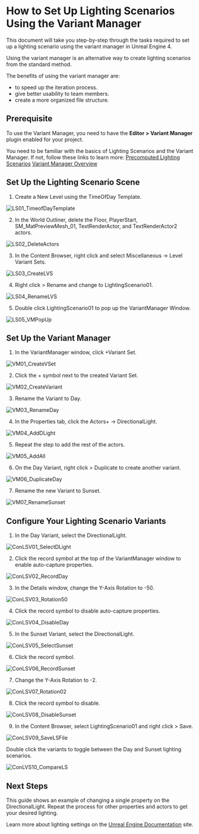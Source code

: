 # How to Set Up Lighting Scenarios Using the Variant Manager

This document will take you step-by-step through the tasks required to set up a lighting scenario using the variant manager in Unreal Engine 4.

Using the variant manager is an alternative way to create lighting scenarios from the standard method.

The benefits of using the variant manager are:
* to speed up the iteration process.
* give better usability to team members.
* create a more organized file structure.


## Prerequisite

To use the Variant Manager, you need to have the **Editor > Variant Manager** plugin enabled for your project.

You need to be familiar with the basics of Lighting Scenarios and the Variant Manager.
If not, follow these links to learn more:
[Precomputed Lighting Scenarios](https://docs.unrealengine.com/4.27/en-US/BuildingWorlds/LightingAndShadows/PrecomputedLightingScenarios/)
[Variant Manager Overview](https://docs.unrealengine.com/4.27/en-US/WorkingWithContent/Variants/Overview/)

## Set Up the Lighting Scenario Scene

1. Create a New Level using the TimeOfDay Template.

![LS01_TimeofDayTemplate](https://raw.githubusercontent.com/alanm01/LightingScenarios/main/How%20to%20Set%20Up%20Lighting%20Scenario/Images/LS01_TimeofDayTemplate.png)


2. In the World Outliner, delete the Floor, PlayerStart, SM_MatPreviewMesh_01, TextRenderActor, and TextRenderActor2 actors.

![LS02_DeleteActors](https://raw.githubusercontent.com/alanm01/LightingScenarios/main/How%20to%20Set%20Up%20Lighting%20Scenario/Images/LS02_DeleteActors.png)


3. In the Content Browser, right click and select Miscellaneous -> Level Variant Sets.

![LS03_CreateLVS](https://raw.githubusercontent.com/alanm01/LightingScenarios/main/How%20to%20Set%20Up%20Lighting%20Scenario/Images/LS03_CreateLVS.png)


4. Right click > Rename and change to LightingScenario01.

![LS04_RenameLVS](https://raw.githubusercontent.com/alanm01/LightingScenarios/main/How%20to%20Set%20Up%20Lighting%20Scenario/Images/LS04_RenameLVS.png)


5. Double click LightingScenario01 to pop up the VariantManager Window.

![LS05_VMPopUp](https://raw.githubusercontent.com/alanm01/LightingScenarios/main/How%20to%20Set%20Up%20Lighting%20Scenario/Images/LS05_VMPopUp.png)

## Set Up the Variant Manager

1. In the VariantManager window, click +Variant Set.

![VM01_CreateVSet](https://raw.githubusercontent.com/alanm01/LightingScenarios/main/How%20to%20Set%20Up%20Lighting%20Scenario/Images/VM01_CreateVSet.png)

2. Click the + symbol next to the created Variant Set.

![VM02_CreateVariant](https://raw.githubusercontent.com/alanm01/LightingScenarios/main/How%20to%20Set%20Up%20Lighting%20Scenario/Images/VM02_CreateVariant.png)

3. Rename the Variant to Day.

![VM03_RenameDay](https://raw.githubusercontent.com/alanm01/LightingScenarios/main/How%20to%20Set%20Up%20Lighting%20Scenario/Images/VM03_RenameDay.png)

4. In the Properties tab, click the Actors+ -> DirectionalLight.

![VM04_AddDLight](https://raw.githubusercontent.com/alanm01/LightingScenarios/main/How%20to%20Set%20Up%20Lighting%20Scenario/Images/VM04_AddDLight.png)

5. Repeat the step to add the rest of the actors.

![VM05_AddAll](https://raw.githubusercontent.com/alanm01/LightingScenarios/main/How%20to%20Set%20Up%20Lighting%20Scenario/Images/VM05_AddAll.png)

6. On the Day Variant, right click > Duplicate to create another variant.

![VM06_DuplicateDay](https://raw.githubusercontent.com/alanm01/LightingScenarios/main/How%20to%20Set%20Up%20Lighting%20Scenario/Images/VM06_DuplicateDay.png)

7. Rename the new Variant to Sunset.

![VM07_RenameSunset](https://raw.githubusercontent.com/alanm01/LightingScenarios/main/How%20to%20Set%20Up%20Lighting%20Scenario/Images/VM07_RenameSunset.png)

## Configure Your Lighting Scenario Variants

1. In the Day Variant, select the DirectionalLight.

![ConLSV01_SelectDLight](https://raw.githubusercontent.com/alanm01/LightingScenarios/main/How%20to%20Set%20Up%20Lighting%20Scenario/Images/ConLSV01_SelectDLight.png)

2. Click the record symbol at the top of the VariantManager window to enable auto-capture properties.

![ConLSV02_RecordDay](https://raw.githubusercontent.com/alanm01/LightingScenarios/main/How%20to%20Set%20Up%20Lighting%20Scenario/Images/ConLSV02_RecordDay.png)

3. In the Details window, change the Y-Axis Rotation to -50.

![ConLSV03_Rotation50](https://raw.githubusercontent.com/alanm01/LightingScenarios/main/How%20to%20Set%20Up%20Lighting%20Scenario/Images/ConLSV03_Rotation50.png)

4. Click the record symbol to disable auto-capture properties.

![ConLSV04_DisableDay](https://raw.githubusercontent.com/alanm01/LightingScenarios/main/How%20to%20Set%20Up%20Lighting%20Scenario/Images/ConLSV04_DisableDay.png)

5. In the Sunset Variant, select the DirectionalLight.

![ConLSV05_SelectSunset](https://raw.githubusercontent.com/alanm01/LightingScenarios/main/How%20to%20Set%20Up%20Lighting%20Scenario/Images/ConLSV05_SelectSunset.png)

6. Click the record symbol.

![ConLSV06_RecordSunset](https://raw.githubusercontent.com/alanm01/LightingScenarios/main/How%20to%20Set%20Up%20Lighting%20Scenario/Images/ConLSV06_RecordSunset.png)

7. Change the Y-Axis Rotation to -2.

![ConLSV07_Rotation02](https://raw.githubusercontent.com/alanm01/LightingScenarios/main/How%20to%20Set%20Up%20Lighting%20Scenario/Images/ConLSV07_Rotation02.png)

8. Click the record symbol to disable.

![ConLSV08_DisableSunset](https://raw.githubusercontent.com/alanm01/LightingScenarios/main/How%20to%20Set%20Up%20Lighting%20Scenario/Images/ConLSV08_DisableSunset.png)

9. In the Content Browser, select LightingScenario01 and right click > Save.

![ConLSV09_SaveLSFile](https://raw.githubusercontent.com/alanm01/LightingScenarios/main/How%20to%20Set%20Up%20Lighting%20Scenario/Images/ConLSV09_SaveLSFile.png)


Double click the variants to toggle between the Day and Sunset lighting scenarios.

![ConLVS10_CompareLS](https://raw.githubusercontent.com/alanm01/LightingScenarios/main/How%20to%20Set%20Up%20Lighting%20Scenario/Images/ConLVS10_CompareLS.png)

## Next Steps
This guide shows an example of changing a single property on the DirectionalLight. Repeat the process for other properties and actors to get your desired lighting.

Learn more about lighting settings on the [Unreal Engine Documentation](https://docs.unrealengine.com/4.27/en-US/BuildingWorlds/LightingAndShadows/) site.
